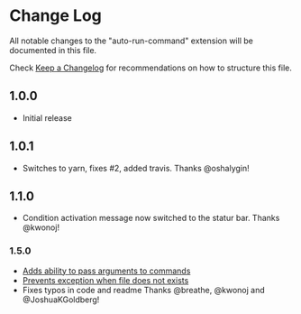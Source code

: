# Change Log
All notable changes to the "auto-run-command" extension will be documented in this file.

Check [Keep a Changelog](http://keepachangelog.com/) for recommendations on how to structure this file.

## 1.0.0
- Initial release

## 1.0.1
- Switches to yarn, fixes #2, added travis. Thanks @oshalygin!

## 1.1.0
- Condition activation message now switched to the statur bar. Thanks @kwonoj!

### 1.5.0
- [Adds ability to pass arguments to commands](https://github.com/GabiGrin/vscode-auto-run-command/pull/11)
- [Prevents exception when file does not exists](https://github.com/GabiGrin/vscode-auto-run-command/pull/19)
- Fixes typos in code and readme
Thanks @breathe, @kwonoj and @JoshuaKGoldberg!
